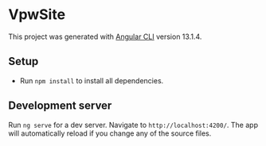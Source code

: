 # VpwSite

This project was generated with [Angular CLI](https://github.com/angular/angular-cli) version 13.1.4.

## Setup

- Run `npm install` to install all dependencies.

## Development server

Run `ng serve` for a dev server. Navigate to `http://localhost:4200/`. The app will automatically reload if you change any of the source files.

